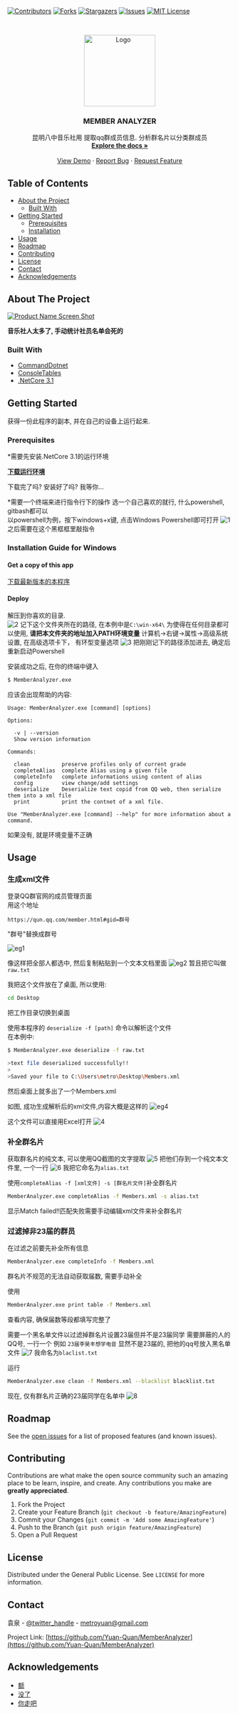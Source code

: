 <!--
*** Thanks for checking out this README Template. If you have a suggestion that would
*** make this better, please fork the MemberAnalyzer and create a pull request or simply open
*** an issue with the tag "enhancement".
*** Thanks again! Now go create something AMAZING! :D
***
***
***
*** To avoid retyping too much info. Do a search and replace for the following:
*** Yuan-Quan, MemberAnalyzer, twitter_handle, metroyuan@gmail.com
-->





<!-- PROJECT SHIELDS -->
<!--
*** I'm using markdown "reference style" links for readability.
*** Reference links are enclosed in brackets [ ] instead of parentheses ( ).
*** See the bottom of this document for the declaration of the reference variables
*** for contributors-url, forks-url, etc. This is an optional, concise syntax you may use.
*** https://www.markdownguide.org/basic-syntax/#reference-style-links
-->
[![Contributors][contributors-shield]][contributors-url]
[![Forks][forks-shield]][forks-url]
[![Stargazers][stars-shield]][stars-url]
[![Issues][issues-shield]][issues-url]
[![MIT License][license-shield]][license-url]
<!--[![LinkedIn][linkedin-shield]][linkedin-url]-->



<!-- PROJECT LOGO -->
<br />
<p align="center">
  <a href="https://github.com/Yuan-Quan/MemberAnalyzer">
    <img src="images/LOGO.jpg" alt="Logo" width="160" height="160">
  </a>

  <h3 align="center">MEMBER ANALYZER</h3>

  <p align="center">
    昆明八中音乐社用 提取qq群成员信息. 分析群名片以分类群成员
    <br />
    <a href="https://github.com/Yuan-Quan/MemberAnalyzer"><strong>Explore the docs »</strong></a>
    <br />
    <br />
    <a href="https://github.com/Yuan-Quan/MemberAnalyzer">View Demo</a>
    ·
    <a href="https://github.com/Yuan-Quan/MemberAnalyzer/issues">Report Bug</a>
    ·
    <a href="https://github.com/Yuan-Quan/MemberAnalyzer/issues">Request Feature</a>
  </p>
</p>



<!-- TABLE OF CONTENTS -->
## Table of Contents

* [About the Project](#about-the-project)
  * [Built With](#built-with)
* [Getting Started](#getting-started)
  * [Prerequisites](#prerequisites)
  * [Installation](#installation)
* [Usage](#usage)
* [Roadmap](#roadmap)
* [Contributing](#contributing)
* [License](#license)
* [Contact](#contact)
* [Acknowledgements](#acknowledgements)



<!-- ABOUT THE PROJECT -->
## About The Project

[![Product Name Screen Shot][product-screenshot]](https://example.com)

**音乐社人太多了, 手动统计社员名单会死的**

### Built With

* [CommandDotnet](https://github.com/bilal-fazlani/commanddotnet/)
* [ConsoleTables](https://github.com/khalidabuhakmeh/ConsoleTables)
* [.NetCore 3.1](https://github.com/dotnet/core)



<!-- GETTING STARTED -->
## Getting Started

获得一份此程序的副本, 并在自己的设备上运行起来.

### Prerequisites

*需要先安装.NetCore 3.1的运行环境
  
__[下载运行环境](https://dotnet.microsoft.com/download)__
  
下载完了吗? 安装好了吗? 我等你...
  
*需要一个终端来进行指令行下的操作
选一个自己喜欢的就行, 什么powershell, gitbash都可以  
以powershell为例，按下windows+x键, 点击Windows Powershell即可打开
![1](./images/1.png)
之后需要在这个黑框框里敲指令

### Installation Guide for Windows
  
#### Get a copy of this app
[下载最新版本的本程序](https://github.com/Yuan-Quan/MemberAnalyzer/releases)

#### Deploy
解压到你喜欢的目录.  
![2](/images/2.png)
记下这个文件夹所在的路径, 在本例中是```C:\win-x64\```
为使得在任何目录都可以使用, __请把本文件夹的地址加入PATH环境变量__
计算机->右键->属性->高级系统设置, 在高级选项卡下， 有环型变量选项
![3](/images/3.png)
把刚刚记下的路径添加进去, 确定后重新启动Powershell

 
安装成功之后, 在你的终端中键入 
```bash 
$ MemberAnalyzer.exe 
``` 
应该会出现帮助的内容:
```
Usage: MemberAnalyzer.exe [command] [options]

Options:

  -v | --version
  Show version information

Commands:

  clean          preserve profiles only of current grade
  completeAlias  complete Alias using a given file
  completeInfo   complete informations using content of alias
  config         view change/add settings
  deserialize    Deserialize text copid from QQ web, then serialize them into a xml file
  print          print the contnet of a xml file.

Use "MemberAnalyzer.exe [command] --help" for more information about a command.
```
如果没有, 就是环境变量不正确

## Usage

### 生成xml文件

登录QQ群官网的成员管理页面  
用这个地址
```
https://qun.qq.com/member.html#gid=群号
```
"群号"替换成群号

![eg1](/images/eg1.png)

像这样把全部人都选中, 然后复制粘贴到一个文本文档里面
![eg2](/images/eg2.png)
暂且把它叫做```raw.txt```

我把这个文件放在了桌面, 所以使用:
```bash
cd Desktop
```
把工作目录切换到桌面
  
使用本程序的 ```deserialize -f [path]``` 命令以解析这个文件  
在本例中:
```bash
$ MemberAnalyzer.exe deserialize -f raw.txt

>text file deserialized successfully!!
>
>Saved your file to C:\Users\metro\Desktop\Members.xml
```
然后桌面上就多出了一个Members.xml
  
如图, 成功生成解析后的xml文件,内容大概是这样的
![eg4](/images/eg4.png)

这个文件可以直接用Excel打开
![4](/images/4.png)

### 补全群名片

获取群名片的纯文本, 可以使用QQ截图的文字提取
![5](/images/5.png)
把他们存到一个纯文本文件里, 一个一行
![6](/images/6.png)
我把它命名为```alias.txt```
  
使用```completeAlias -f [xml文件] -s [群名片文件]```补全群名片

```bash
MemberAnalyzer.exe completeAlias -f Members.xml -s alias.txt
```

显示Match failed!!匹配失败需要手动编辑xml文件来补全群名片

### 过滤掉非23届的群员

在过滤之前要先补全所有信息
```bash
MemberAnalyzer.exe completeInfo -f Members.xml
```
群名片不规范的无法自动获取届数, 需要手动补全
  
使用
```bash
MemberAnalyzer.exe print table -f Members.xml
```
查看内容, 确保届数等段都填写完整了

需要一个黑名单文件以过滤掉群名片设置23届但并不是23届同学
需要屏蔽的人的QQ号, 一行一个
例如 ```23届李昊丰想学电音``` 显然不是23届的, 把他的qq号放入黑名单文件
![7](/images/7.png)
我命名为```blaclist.txt```

运行
```bash
MemberAnalyzer.exe clean -f Members.xml --blacklist blacklist.txt
```

现在, 仅有群名片正确的23届同学在名单中
![8](/images/8.png)

<!-- ROADMAP -->
## Roadmap

See the [open issues](https://github.com/Yuan-Quan/MemberAnalyzer/issues) for a list of proposed features (and known issues).



<!-- CONTRIBUTING -->
## Contributing

Contributions are what make the open source community such an amazing place to be learn, inspire, and create. Any contributions you make are **greatly appreciated**.

1. Fork the Project
2. Create your Feature Branch (`git checkout -b feature/AmazingFeature`)
3. Commit your Changes (`git commit -m 'Add some AmazingFeature'`)
4. Push to the Branch (`git push origin feature/AmazingFeature`)
5. Open a Pull Request



<!-- LICENSE -->
## License

Distributed under the General Public License. See `LICENSE` for more information.



<!-- CONTACT -->
## Contact

袁泉 - [@twitter_handle](https://twitter.com/twitter_handle) - metroyuan@gmail.com

Project Link: [https://github.com/Yuan-Quan/MemberAnalyzer](https://github.com/Yuan-Quan/MemberAnalyzer)



<!-- ACKNOWLEDGEMENTS -->
## Acknowledgements

* [额]()
* [没了]()
* [你走吧]()





<!-- MARKDOWN LINKS & IMAGES -->
<!-- https://www.markdownguide.org/basic-syntax/#reference-style-links -->
[contributors-shield]: https://img.shields.io/github/contributors/Yuan-Quan/MemberAnalyzer.svg?style=flat-square
[contributors-url]: https://github.com/Yuan-Quan/MemberAnalyzer/graphs/contributors
[forks-shield]: https://img.shields.io/github/forks/Yuan-Quan/MemberAnalyzer.svg?style=flat-square
[forks-url]: https://github.com/Yuan-Quan/MemberAnalyzer/network/members
[stars-shield]: https://img.shields.io/github/stars/Yuan-Quan/MemberAnalyzer.svg?style=flat-square
[stars-url]: https://github.com/Yuan-Quan/MemberAnalyzer/stargazers
[issues-shield]: https://img.shields.io/github/issues/Yuan-Quan/MemberAnalyzer.svg?style=flat-square
[issues-url]: https://github.com/Yuan-Quan/MemberAnalyzer/issues
[license-shield]: https://img.shields.io/github/license/Yuan-Quan/MemberAnalyzer.svg?style=flat-square
[license-url]: https://github.com/Yuan-Quan/MemberAnalyzer/blob/master/LICENSE.txt
[linkedin-shield]: https://img.shields.io/badge/-LinkedIn-black.svg?style=flat-square&logo=linkedin&colorB=555
[linkedin-url]: https://linkedin.com/in/Yuan-Quan
[product-screenshot]: images/screenshot.png
